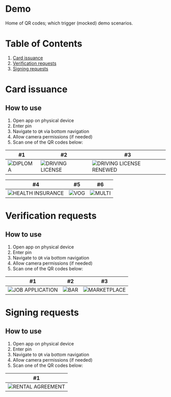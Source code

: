 # Demo

Home of QR codes; which trigger (mocked) demo scenarios.

# Table of Contents

1. [Card issuance](#card-issuance)
2. [Verification requests](#verification-requests)
3. [Signing requests](#signing-requests)

# Card issuance

## How to use

1. Open app on physical device
2. Enter pin
3. Navigate to `QR` via bottom navigation
4. Allow camera permissions (if needed)
5. Scan one of the QR codes below:

| #1                                | #2                                                | #3                                                                |
|-----------------------------------|---------------------------------------------------|-------------------------------------------------------------------|
| ![DIPLOMA](qrs/issue_diploma.png) | ![DRIVING LICENSE](qrs/issue_driving_license.png) | ![DRIVING LICENSE RENEWED](qrs/issue_driving_license_renewed.png) |


| #4                                                  | #5                        | #6                      |  
|-----------------------------------------------------|---------------------------|-------------------------|
| ![HEALTH INSURANCE](qrs/issue_health_insurance.png) | ![VOG](qrs/issue_vog.png) | ![MULTI](qrs/issue_multi_diploma.png) |

# Verification requests

## How to use

1. Open app on physical device
2. Enter pin
3. Navigate to `QR` via bottom navigation
4. Allow camera permissions (if needed)
5. Scan one of the QR codes below:

| #1                                                  | #2                          | #3                                                |
|-----------------------------------------------------|-----------------------------|---------------------------------------------------|
| ![JOB APPLICATION](qrs/job_application_request.png) | ![BAR](qrs/bar_request.png) | ![MARKETPLACE](qrs/marketplace_login_request.png) |


# Signing requests

## How to use

1. Open app on physical device
2. Enter pin
3. Navigate to `QR` via bottom navigation
4. Allow camera permissions (if needed)
5. Scan one of the QR codes below:

| #1                                                 |
|----------------------------------------------------|
| ![RENTAL AGREEMENT](qrs/sign_rental_agreement.png) | 
